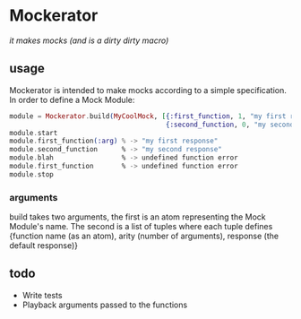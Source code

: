 Mockerator
==========
*it makes mocks (and is a dirty dirty macro)*

## usage ##
Mockerator is intended to make mocks according to a simple specification. In order to define a Mock Module:
```elixir
module = Mockerator.build(MyCoolMock, [{:first_function, 1, "my first response"},
                                       {:second_function, 0, "my second response"}])
module.start
module.first_function(:arg) % -> "my first response"
module.second_function      % -> "my second response"
module.blah                 % -> undefined function error
module.first_function       % -> undefined function error
module.stop
```

### arguments ###
build takes two arguments, the first is an atom representing the Mock Module's name. The second is a list of tuples where each tuple defines {function name (as an atom), arity (number of arguments), response (the default response)}

## todo ##
- Write tests
- Playback arguments passed to the functions
